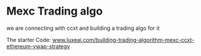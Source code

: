 # Mexc Trading algo 

we are connecting with ccxt and building a trading algo for it

The starter Code: www.luxeai.com/building-trading-algorithm-mexc-ccxt-ethereum-vwap-strategy
